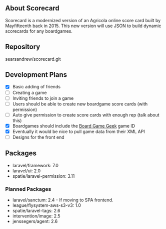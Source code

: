 ## About Scorecard
Scorecard is a modernized version of an Agricola online score card built by Mayfifteenth back in 2015. This new version will use JSON to build dynamic scorecards for any boardgames.

## Repository
searsandrew/scorecard.git

## Development Plans
- [X] Basic adding of friends
- [ ] Creating a game
- [ ] Inviting friends to join a game
- [ ] Users should be able to create new boardgame score cards (with permission)
- [ ] Auto give permission to create score cards with enough rep (talk about this)
- [X] Boardgames should include the [Board Game Geek](https://www.boardgamegeek.com/) game ID
- [X] Eventually it would be nice to pull game data from their XML API
- [ ] Designs for the front end

## Packages
- laravel/framework: 7.0
- laravel/ui: 2.0
- spatie/laravel-permission: 3.11

### Planned Packages
- laravel/sanctum: 2.4 - If moving to SPA frontend.
- league/flysystem-aws-s3-v3: 1.0
- spatie/laravel-tags: 2.6
- intervention/image: 2.5
- jenssegers/agent: 2.6
